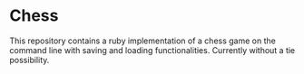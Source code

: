 # Chess

This repository contains a ruby implementation of a chess game on the command line with saving and loading functionalities.
Currently without a tie possibility.
